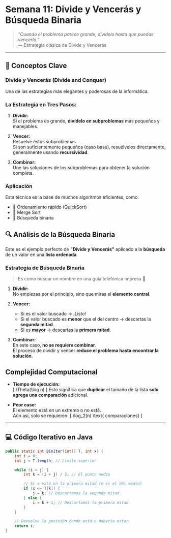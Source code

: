 # Semana 11: Divide y Vencerás y Búsqueda Binaria

> _“Cuando el problema parece grande, divídelo hasta que puedas vencerlo.”_  
> — Estrategia clásica de Divide y Vencerás

---

## 🧠 Conceptos Clave

### Divide y Vencerás (Divide and Conquer)

Una de las estrategias más elegantes y poderosas de la informática.

### La Estrategia en Tres Pasos:

1. **Dividir:**  
   Si el problema es grande, **divídelo en subproblemas** más pequeños y manejables.

2. **Vencer:**  
   Resuelve estos subproblemas.  
   Si son suficientemente pequeños (caso base), resuélvelos directamente, generalmente usando **recursividad**.

3. **Combinar:**  
   Une las soluciones de los subproblemas para obtener la solución completa.


### Aplicación

Esta técnica es la base de muchos algoritmos eficientes, como:

- 🧮 Ordenamiento rápido (QuickSort)
- 🧮 Merge Sort
- 🔎 Búsqueda binaria


## 🔍 Análisis de la Búsqueda Binaria

Este es el ejemplo perfecto de **"Divide y Vencerás"** aplicado a la **búsqueda** de un valor en una **lista ordenada**.


### Estrategia de Búsqueda Binaria

> Es como buscar un nombre en una guía telefónica impresa 📖

1. **Dividir:**  
   No empiezas por el principio, sino que miras el **elemento central**.

2. **Vencer:**  
   - Si es el valor buscado → ¡Listo!  
   - Si el valor buscado es **menor** que el del centro → descartas la **segunda mitad**.  
   - Si es **mayor** → descartas la **primera mitad**.

3. **Combinar:**  
   En este caso, **no se requiere combinar**.  
   El proceso de dividir y vencer **reduce el problema hasta encontrar la solución**.


## Complejidad Computacional

- **Tiempo de ejecución:**  
  \[
  \Theta(\log n)
  \]
  Esto significa que **duplicar** el tamaño de la lista **solo agrega una comparación** adicional.

- **Peor caso:**  
  El elemento está en un extremo o no está.  
  Aún así, solo se requieren:
  \[
  \log_2(n) \text{ comparaciones}
  \]

---

## 💻 Código Iterativo en Java

```java
public static int BinIter(int[] T, int x) {
    int i = 0;
    int j = T.length; // Límite superior

    while (i < j) {
        int k = (i + j) / 2; // El punto medio

        // Si x está en la primera mitad (o es el del medio)
        if (x <= T[k]) {
            j = k; // Descartamos la segunda mitad
        } else {
            i = k + 1; // Descartamos la primera mitad
        }
    }

    // Devuelve la posición donde está o debería estar
    return i;
}
